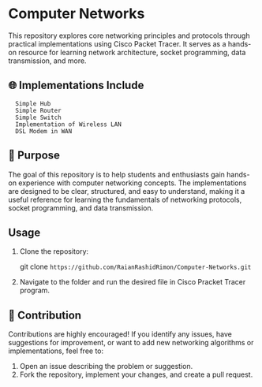 # Computer Networks
This repository explores core networking principles and protocols through practical implementations using Cisco Packet Tracer. It serves as a hands-on resource for learning network architecture, socket programming, data transmission, and more.

## 🌐 Implementations Include
            
      Simple Hub
      Simple Router
      Simple Switch
      Implementation of Wireless LAN
      DSL Modem in WAN





      
## 🎯 Purpose
The goal of this repository is to help students and enthusiasts gain hands-on experience with computer networking concepts. The implementations are designed to be clear, structured, and easy to understand, making it a useful reference for learning the fundamentals of networking protocols, socket programming, and data transmission.

## Usage
1. Clone the repository:

      git clone `https://github.com/RaianRashidRimon/Computer-Networks.git`
2. Navigate to the folder and run the desired file in Cisco Pracket Tracer program.

## 🤝 Contribution
Contributions are highly encouraged! If you identify any issues, have suggestions for improvement, or want to add new networking algorithms or implementations, feel free to:

1. Open an issue describing the problem or suggestion.
2. Fork the repository, implement your changes, and create a pull request.
